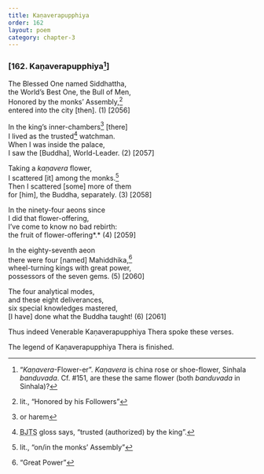 ```yaml
---
title: Kaṇaverapupphiya
order: 162
layout: poem
category: chapter-3
---
```


### \[162. Kaṇaverapupphiya[^1]\]

The Blessed One named Siddhattha,  
the World’s Best One, the Bull of Men,  
Honored by the monks’ Assembly,[^2]  
entered into the city \[then\]. (1) \[2056\]

In the king’s inner-chambers[^3] \[there\]  
I lived as the trusted[^4] watchman.  
When I was inside the palace,  
I saw the \[Buddha\], World-Leader. (2) \[2057\]

Taking a *kaṇavera* flower,  
I scattered \[it\] among the monks.[^5]  
Then I scattered \[some\] more of them  
for \[him\], the Buddha, separately. (3) \[2058\]

In the ninety-four aeons since  
I did that flower-offering,  
I’ve come to know no bad rebirth:  
the fruit of flower-offering*.* (4) \[2059\]

In the eighty-seventh aeon  
there were four \[named\] Mahiddhika,[^6]  
wheel-turning kings with great power,  
possessors of the seven gems. (5) \[2060\]

The four analytical modes,  
and these eight deliverances,  
six special knowledges mastered,  
\[I have\] done what the Buddha taught! (6) \[2061\]

Thus indeed Venerable Kaṇaverapupphiya Thera spoke these verses.

The legend of Kaṇaverapupphiya Thera is finished.

[^1]: “*Kaṇavera*-Flower-er”. *Kaṇavera* is china rose or shoe-flower, Sinhala *banduvada*. Cf. \#151, are these the same flower (both *banduvada* in Sinhala)?

[^2]: lit., “Honored by his Followers”

[^3]: or harem

[^4]: <abbr title="Buddha Jayanthi Tripitaka Series">BJTS</abbr> gloss says, “trusted (authorized) by the king”.

[^5]: lit., “on/in the monks’ Assembly”

[^6]: “Great Power”
